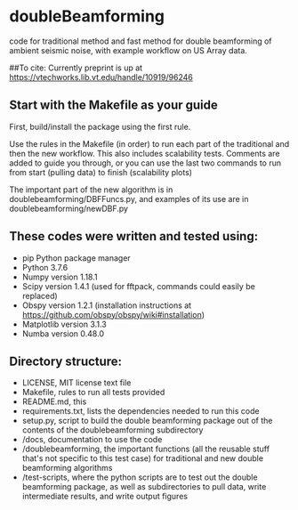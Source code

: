 # doubleBeamforming
code for traditional method and fast method for double beamforming of ambient seismic noise, with example workflow on US Array data. 

##To cite: 
Currently preprint is up at https://vtechworks.lib.vt.edu/handle/10919/96246


## Start with the Makefile as your guide
First, build/install the package using the first rule. 

Use the rules in the Makefile (in order) to run each part of the traditional and then the new workflow. This also includes scalability tests. Comments are added to guide you through, or you can use the last two commands to run from start (pulling data) to finish (scalability plots)

 The important part of the new algorithm is in doublebeamforming/DBFFuncs.py, and examples of its use are in doublebeamforming/newDBF.py

## These codes were written and tested using: 
* pip Python package manager
* Python 3.7.6
* Numpy version 1.18.1
* Scipy version 1.4.1 (used for fftpack, commands could easily be replaced)
* Obspy version 1.2.1 (installation instructions at https://github.com/obspy/obspy/wiki#installation)
* Matplotlib version 3.1.3
* Numba version 0.48.0

## Directory structure:
* LICENSE, MIT license text file
* Makefile, rules to run all tests provided
* README.md, this
* requirements.txt, lists the dependencies needed to run this code
* setup.py, script to build the double beamforming package out of the contents of the doublebeamforming subdirectory
* /docs, documentation to use the code
* /doublebeamforming, the important functions (all the reusable stuff that's not specific to this test case) for traditional and new double beamforming algorithms
* /test-scripts, where the python scripts are to test out the double beamforming package, as well as subdirectories to pull data, write intermediate results, and write output figures


